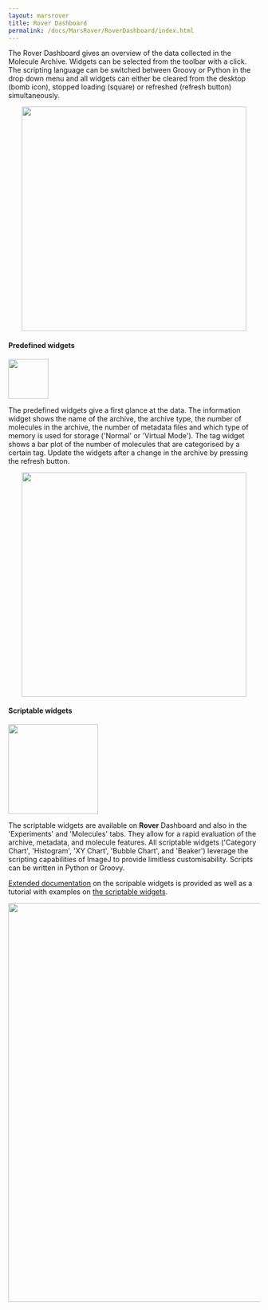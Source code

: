 ```yaml
---
layout: marsrover
title: Rover Dashboard
permalink: /docs/MarsRover/RoverDashboard/index.html
---
```


The Rover Dashboard gives an overview of the data collected in the Molecule Archive.
Widgets can be selected from the toolbar with a click. The scripting language can be switched between Groovy or Python in the drop down menu and all widgets can either be cleared from the desktop (bomb icon), stopped loading (square) or refreshed (refresh button) simultaneously.

<div style="text-align: center"><img  src='{{site.baseurl}}/docs/img/Rover/img5.png' width='450'/></div>


#### Predefined widgets
<img align='center' src='{{site.baseurl}}/docs/img/Rover/img2.png' width='80' />

The predefined widgets give a first glance at the data. The
information widget shows the name of the archive, the archive type, the number of molecules in the archive, the number of metadata files and which type of memory is used for storage ('Normal' or 'Virtual Mode'). The tag widget shows a bar plot of the number of molecules that are categorised by a certain tag. Update the widgets after a change in the archive by pressing the refresh button.

<div style="text-align: center"><img  src='{{site.baseurl}}/docs/img/Rover/img4.png' width='450'/></div>


#### Scriptable widgets
<img align='center' src='{{site.baseurl}}/docs/img/Rover/img3.png' width='180' />

The scriptable widgets are available on **Rover** Dashboard and also in the 'Experiments' and 'Molecules' tabs. They allow for a rapid evaluation of the archive, metadata, and molecule features. All scriptable widgets ('Category Chart', 'Histogram', 'XY Chart', 'Bubble Chart', and 'Beaker') leverage the scripting capabilities of ImageJ to provide limitless customisability. Scripts can be written in Python or Groovy.

[Extended documentation](https://duderstadt-lab.github.io/mars-docs/docs/MarsRover/ScriptableWidgets/) on the scripable widgets is provided as well as a tutorial with examples on [the scriptable widgets](https://duderstadt-lab.github.io/mars-docs/tutorials/workingwithmars/scriptable-widgets/).


<div style="text-align: center"><img  src='{{site.baseurl}}/docs/img/Rover/img6.png' width='800'/></div>

